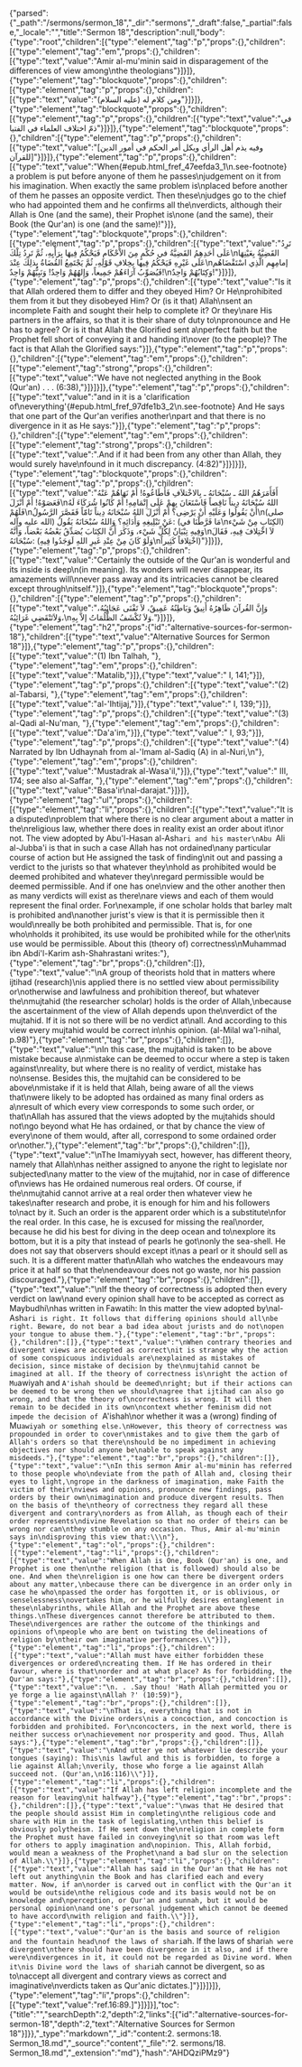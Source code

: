 {"parsed":{"_path":"/sermons/sermon_18","_dir":"sermons","_draft":false,"_partial":false,"_locale":"","title":"Sermon 18","description":null,"body":{"type":"root","children":[{"type":"element","tag":"p","props":{},"children":[{"type":"element","tag":"em","props":{},"children":[{"type":"text","value":"Amir al-mu'minin said in disparagement of the differences of view among\nthe theologians"}]}]},{"type":"element","tag":"blockquote","props":{},"children":[{"type":"element","tag":"p","props":{},"children":[{"type":"text","value":"ومن كلام له (عليه السلام)"}]}]},{"type":"element","tag":"blockquote","props":{},"children":[{"type":"element","tag":"p","props":{},"children":[{"type":"text","value":"في ذمّ اختلاف العلماء في الفتيا"}]}]},{"type":"element","tag":"blockquote","props":{},"children":[{"type":"element","tag":"p","props":{},"children":[{"type":"text","value":"[وفيه يذم أهل الرأي ويكل أمر الحكم في أمور الدين للقرآن]"}]}]},{"type":"element","tag":"p","props":{},"children":[{"type":"text","value":"When{#epub.html_fref_47eefda3_1\n.see-footnote} a problem is put before anyone of them he passes\njudgement on it from his imagination. When exactly the same problem is\nplaced before another of them he passes an opposite verdict. Then these\njudges go to the chief who had appointed them and he confirms all the\nverdicts, although their Allah is One (and the same), their Prophet is\none (and the same), their Book (the Qur'an) is one (and the same)!"}]},{"type":"element","tag":"blockquote","props":{},"children":[{"type":"element","tag":"p","props":{},"children":[{"type":"text","value":"تَرِدُ عَلَى أحَدِهِمُ القَضِيَّةُ في حُكْمٍ مِنَ الاْحْكَامِ فَيَحْكُمُ فِيهَا بِرَأْيِهِ، ثُمَّ تَرِدُ تِلْكَ\nالقَضِيَّةُ بِعَيْنِهَا عَلَى غَيْرِهِ فَيَحْكُمُ فِيها بِخِلافِ قَوْلِهِ، ثُمَّ يَجْتَمِعُ القُضَاةُ بِذلِكَ عِنْدَ\nإمامِهِم الَّذِي اسْتَقْضَاهُم فَيُصَوِّبُ آرَاءَهُمْ جَمِيعاً، وَإِلهُهُمْ وَاحِدٌ! وَنَبِيُّهُمْ وَاحِدٌ!\nوَكِتَابُهُمْ وَاحِدٌ!"}]}]},{"type":"element","tag":"p","props":{},"children":[{"type":"text","value":"Is it that Allah ordered them to differ and they obeyed Him? Or He\nprohibited them from it but they disobeyed Him? Or (is it that) Allah\nsent an incomplete Faith and sought their help to complete it? Or they\nare His partners in the affairs, so that it is their share of duty to\npronounce and He has to agree? Or is it that Allah the Glorified sent a\nperfect faith but the Prophet fell short of conveying it and handing it\nover (to the people)? The fact is that Allah the Glorified says:"}]},{"type":"element","tag":"p","props":{},"children":[{"type":"element","tag":"em","props":{},"children":[{"type":"element","tag":"strong","props":{},"children":[{"type":"text","value":"We have not neglected anything in the Book (Qur'an) . . . (6:38),"}]}]}]},{"type":"element","tag":"p","props":{},"children":[{"type":"text","value":"and in it is a 'clarification of\neverything'{#epub.html_fref_97dfe1b3_2\n.see-footnote} And He says that one part of the Qur'an verifies another\npart and that there is no divergence in it as He says:"}]},{"type":"element","tag":"p","props":{},"children":[{"type":"element","tag":"em","props":{},"children":[{"type":"element","tag":"strong","props":{},"children":[{"type":"text","value":".And if it had been from any other than Allah, they would surely have\nfound in it much discrepancy. (4:82)"}]}]}]},{"type":"element","tag":"blockquote","props":{},"children":[{"type":"element","tag":"p","props":{},"children":[{"type":"text","value":"أَفَأَمَرَهُمُ اللهُ ـ سُبْحَانَهُ ـ بِالاخْتلاَفِ فَأَطَاعُوهُ! أَمْ نَهَاهُمْ عَنْهُ فَعَصَوْهُ! أَمْ أَنْزَلَ\nاللهُ سُبْحَانَهُ دِيناً نَاقِصاً فَاسْتَعَانَ بِهِمْ عَلَى إِتْمَامِهِ! أَمْ كَانُوا شُرَكَاءَ لَهُ فَلَهُمْ\nأَنْ يَقُولُوا وَعَلَيْهِ أَنْ يَرْضِى؟ أَمْ أَنْزَلَ اللهُ سُبْحَانَهُ دِيناً تَامّاً فَقَصَّرَ الرَّسُولُ\n(صلى الله عليه وآله) عَنْ تَبْلِيغِهِ وَأَدَائِهِ؟ وَاللهُ سُبْحَانَهُ يَقُولُ: (مَا فَرَّطْنَا في\nالكِتَابِ مِنْ شَيْء) وَفِيهِ تِبْيَانٌ لِكُلِّ شَيْء، وَذَكَرَ أَنَّ الكِتَابَ يُصَدِّقُ بَعْضُهُ بَعْضاً، وَأَنَّهُ\nلاَ اخْتِلافَ فِيهِ، فَقَالَ سُبْحَانَهُ: (وَلَوْ كَانَ مِنْ عِنْدِ غَيرِ اللهِ لَوَجَدُوا فِيهِ\nاخْتِلافاً كَثِيراً)"}]}]},{"type":"element","tag":"p","props":{},"children":[{"type":"text","value":"Certainly the outside of the Qur'an is wonderful and its inside is deep\n(in meaning). Its wonders will never disappear, its amazements will\nnever pass away and its intricacies cannot be cleared except through\nitself."}]},{"type":"element","tag":"blockquote","props":{},"children":[{"type":"element","tag":"p","props":{},"children":[{"type":"text","value":"وَإِنَّ القُرآنَ ظَاهِرُهُ أَنِيقٌ وَبَاطِنُهُ عَمِيقٌ، لاَ تَفْنَى عَجَائِبُهُ، وَلاَتَنْقَضِي غَرَائِبُهُ،\nوَلاَ تُكْشَفُ الظُّلُمَاتُ إلاَّ بِهِ."}]}]},{"type":"element","tag":"h2","props":{"id":"alternative-sources-for-sermon-18"},"children":[{"type":"text","value":"Alternative Sources for Sermon 18"}]},{"type":"element","tag":"p","props":{},"children":[{"type":"text","value":"(1) Ibn Talhah, "},{"type":"element","tag":"em","props":{},"children":[{"type":"text","value":"Matalib,"}]},{"type":"text","value":" I, 141;"}]},{"type":"element","tag":"p","props":{},"children":[{"type":"text","value":"(2) al-Tabarsi, "},{"type":"element","tag":"em","props":{},"children":[{"type":"text","value":"al-'Ihtijaj,"}]},{"type":"text","value":" I, 139;"}]},{"type":"element","tag":"p","props":{},"children":[{"type":"text","value":"(3) al-Qadi al-Nu'man, "},{"type":"element","tag":"em","props":{},"children":[{"type":"text","value":"Da'a'im,"}]},{"type":"text","value":" I, 93;"}]},{"type":"element","tag":"p","props":{},"children":[{"type":"text","value":"(4) Narrated by Ibn Udhaynah from al-'Imam al-Sadiq (A) in al-Nuri,\n"},{"type":"element","tag":"em","props":{},"children":[{"type":"text","value":"Mustadrak al-Wasa'il,"}]},{"type":"text","value":" III, 174; see also al-Saffar, "},{"type":"element","tag":"em","props":{},"children":[{"type":"text","value":"Basa'ir\nal-darajat."}]}]},{"type":"element","tag":"ul","props":{},"children":[{"type":"element","tag":"li","props":{},"children":[{"type":"text","value":"It is a disputed\nproblem that where there is no clear argument about a matter in the\nreligious law, whether there does in reality exist an order about it\nor not. The view adopted by Abu'l-Hasan al-Ash`ari and his master\nAbu `Ali al-Jubba'i is that in such a case Allah has not ordained\nany particular course of action but He assigned the task of finding\nit out and passing a verdict to the jurists so that whatever they\nhold as prohibited would be deemed prohibited and whatever they\nregard permissible would be deemed permissible. And if one has one\nview and the other another then as many verdicts will exist as there\nare views and each of them would represent the final order. For\nexample, if one scholar holds that barley malt is prohibited and\nanother jurist's view is that it is permissible then it would\nreally be both prohibited and permissible. That is, for one who\nholds it prohibited, its use would be prohibited while for the other\nits use would be permissible. About this (theory of) correctness\nMuhammad ibn Abdi'l-Karim ash-Shahrastani writes:"},{"type":"element","tag":"br","props":{},"children":[]},{"type":"text","value":"\nA group of theorists hold that in matters where ijtihad (research)\nis applied there is no settled view about permissibility or\notherwise and lawfulness and prohibition thereof, but whatever the\nmujtahid (the researcher scholar) holds is the order of Allah,\nbecause the ascertainment of the view of Allah depends upon the\nverdict of the mujtahid. If it is not so there will be no verdict at\nall. And according to this view every mujtahid would be correct in\nhis opinion. (al-Milal wa'l-nihal, p.98)"},{"type":"element","tag":"br","props":{},"children":[]},{"type":"text","value":"\nIn this case, the mujtahid is taken to be above mistake because a\nmistake can be deemed to occur where a step is taken against\nreality, but where there is no reality of verdict, mistake has no\nsense. Besides this, the mujtahid can be considered to be above\nmistake if it is held that Allah, being aware of all the views that\nwere likely to be adopted has ordained as many final orders as a\nresult of which every view corresponds to some such order, or that\nAllah has assured that the views adopted by the mujtahids should not\ngo beyond what He has ordained, or that by chance the view of every\none of them would, after all, correspond to some ordained order or\nother."},{"type":"element","tag":"br","props":{},"children":[]},{"type":"text","value":"\nThe Imamiyyah sect, however, has different theory, namely that Allah\nhas neither assigned to anyone the right to legislate nor subjected\nany matter to the view of the mujtahid, nor in case of difference of\nviews has He ordained numerous real orders. Of course, if the\nmujtahid cannot arrive at a real order then whatever view he takes\nafter research and probe, it is enough for him and his followers to\nact by it. Such an order is the apparent order which is a substitute\nfor the real order. In this case, he is excused for missing the real\norder, because he did his best for diving in the deep ocean and to\nexplore its bottom, but it is a pity that instead of pearls he got\nonly the sea-shell. He does not say that observers should except it\nas a pearl or it should sell as such. It is a different matter that\nAllah who watches the endeavours may price it at half so that the\nendeavour does not go waste, nor his passion discouraged."},{"type":"element","tag":"br","props":{},"children":[]},{"type":"text","value":"\nIf the theory of correctness is adopted then every verdict on law\nand every opinion shall have to be accepted as correct as Maybudhi\nhas written in Fawatih: In this matter the view adopted by\nal-Ash`ari is right. It follows that differing opinions should all\nbe right. Beware, do not bear a bad idea about jurists and do not\nopen your tongue to abuse them."},{"type":"element","tag":"br","props":{},"children":[]},{"type":"text","value":"\nWhen contrary theories and divergent views are accepted as correct\nit is strange why the action of some conspicuous individuals are\nexplained as mistakes of decision, since mistake of decision by the\nmujtahid cannot be imagined at all. If the theory of correctness is\nright the action of Mu`awiyah and `A'ishah should be deemed\nright; but if their actions can be deemed to be wrong then we should\nagree that ijtihad can also go wrong, and that the theory of\ncorrectness is wrong. It will then remain to be decided in its own\ncontext whether feminism did not impede the decision of `A'ishah\nor whether it was a (wrong) finding of Mu`awiyah or something else.\nHowever, this theory of correctness was propounded in order to cover\nmistakes and to give them the garb of Allah's orders so that there\nshould be no impediment in achieving objectives nor should anyone be\nable to speak against any misdeeds."},{"type":"element","tag":"br","props":{},"children":[]},{"type":"text","value":"\nIn this sermon Amir al-mu'minin has referred to those people who\ndeviate from the path of Allah and, closing their eyes to light,\ngrope in the darkness of imagination, make Faith the victim of their\nviews and opinions, pronounce new findings, pass orders by their own\nimagination and produce divergent results. Then on the basis of the\ntheory of correctness they regard all these divergent and contrary\norders as from Allah, as though each of their order represents\ndivine Revelation so that no order of theirs can be wrong nor can\nthey stumble on any occasion. Thus, Amir al-mu'minin says in\ndisproving this view that:\\\n"},{"type":"element","tag":"ol","props":{},"children":[{"type":"element","tag":"li","props":{},"children":[{"type":"text","value":"When Allah is One, Book (Qur'an) is one, and Prophet is one then\nthe religion (that is followed) should also be one. And when the\nreligion is one how can there be divergent orders about any matter,\nbecause there can be divergence in an order only in case he who\npassed the order has forgotten it, or is oblivious, or senselessness\novertakes him, or he wilfully desires entanglement in these\nlabyrinths, while Allah and the Prophet are above these things.\nThese divergences cannot therefore be attributed to them. These\ndivergences are rather the outcome of the thinkings and opinions of\npeople who are bent on twisting the delineations of religion by\ntheir own imaginative performances.\\"}]},{"type":"element","tag":"li","props":{},"children":[{"type":"text","value":"Allah must have either forbidden these divergences or ordered\ncreating them. If He has ordered in their favour, where is that\norder and at what place? As for forbidding, the Qur'an says:"},{"type":"element","tag":"br","props":{},"children":[]},{"type":"text","value":"\n. . .Say thou! 'Hath Allah permitted you or ye forge a lie against\nAllah ?' (10:59)"},{"type":"element","tag":"br","props":{},"children":[]},{"type":"text","value":"\nThat is, everything that is not in accordance with the Divine orders\nis a concoction, and concoction is forbidden and prohibited. For\nconcocters, in the next world, there is neither success or\nachievement nor prosperity and good. Thus, Allah says:"},{"type":"element","tag":"br","props":{},"children":[]},{"type":"text","value":"\nAnd utter ye not whatever lie describe your tongues (saying): This\nis lawful and this is forbidden, to forge a lie against Allah;\nverily, those who forge a lie against Allah succeed not. (Qur'an,\n16:116)\\"}]},{"type":"element","tag":"li","props":{},"children":[{"type":"text","value":"If Allah has left religion incomplete and the reason for leaving\nit halfway"},{"type":"element","tag":"br","props":{},"children":[]},{"type":"text","value":"\nwas that He desired that the people should assist Him in completing\nthe religious code and share with Him in the task of legislating,\nthen this belief is obviously polytheism. If He sent down the\nreligion in complete form the Prophet must have failed in conveying\nit so that room was left for others to apply imagination and\nopinion. This, Allah forbid, would mean a weakness of the Prophet\nand a bad slur on the selection of Allah.\\"}]},{"type":"element","tag":"li","props":{},"children":[{"type":"text","value":"Allah has said in the Qur'an that He has not left out anything\nin the Book and has clarified each and every matter. Now, if an\norder is carved out in conflict with the Qur'an it would be outside\nthe religious code and its basis would not be on knowledge and\nperception, or Qur'an and sunnah, but it would be personal opinion\nand one's personal judgement which cannot be deemed to have accord\nwith religion and faith.\\"}]},{"type":"element","tag":"li","props":{},"children":[{"type":"text","value":"Qur'an is the basis and source of religion and the fountain head\nof the laws of shari`ah. If the laws of shari`ah were divergent\nthere should have been divergence in it also, and if there were\ndivergences in it, it could not be regarded as Divine word. When it\nis Divine word the laws of shari`ah cannot be divergent, so as to\naccept all divergent and contrary views as correct and imaginative\nverdicts taken as Qur'anic dictates.]"}]}]}]},{"type":"element","tag":"li","props":{},"children":[{"type":"text","value":"ref.16:89.]"}]}]}],"toc":{"title":"","searchDepth":2,"depth":2,"links":[{"id":"alternative-sources-for-sermon-18","depth":2,"text":"Alternative Sources for Sermon 18"}]}},"_type":"markdown","_id":"content:2. sermons:18. Sermon_18.md","_source":"content","_file":"2. sermons/18. Sermon_18.md","_extension":"md"},"hash":"AHDQziPMz9"}